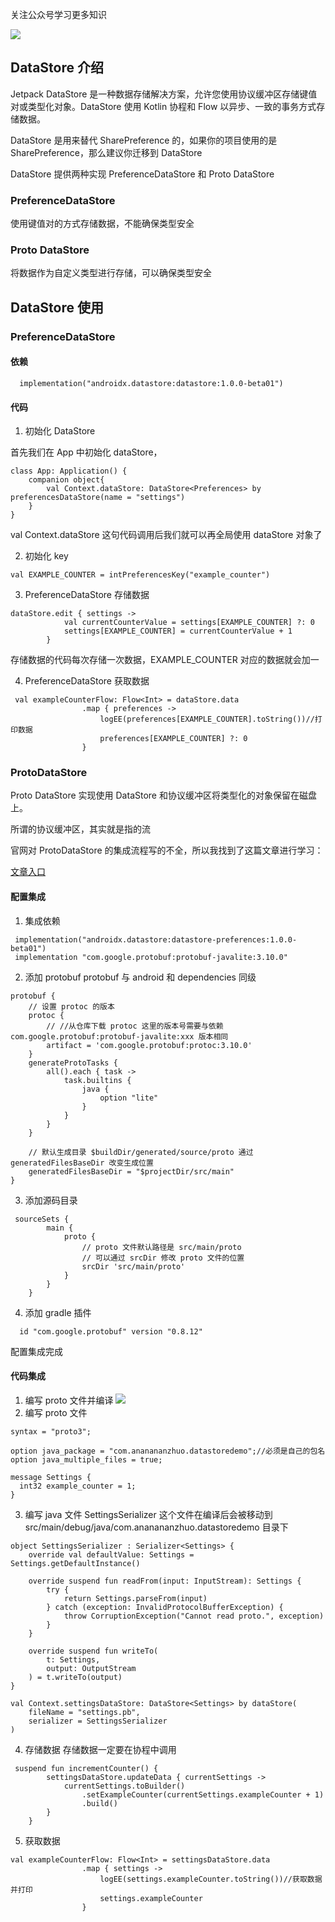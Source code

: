 关注公众号学习更多知识


![](https://files.mdnice.com/user/15648/404c2ab2-9a89-40cf-ba1c-02df017a4ae8.jpg)


## DataStore 介绍

Jetpack DataStore 是一种数据存储解决方案，允许您使用协议缓冲区存储键值对或类型化对象。DataStore 使用 Kotlin 协程和 Flow 以异步、一致的事务方式存储数据。

DataStore 是用来替代 SharePreference 的，如果你的项目使用的是 SharePreference，那么建议你迁移到 DataStore

DataStore 提供两种实现 PreferenceDataStore 和 Proto DataStore

### PreferenceDataStore

使用键值对的方式存储数据，不能确保类型安全

### Proto DataStore

将数据作为自定义类型进行存储，可以确保类型安全

## DataStore 使用

### PreferenceDataStore

#### 依赖

```
  implementation("androidx.datastore:datastore:1.0.0-beta01")

```

#### 代码

1. 初始化 DataStore

首先我们在 App 中初始化 dataStore，

```
class App: Application() {
    companion object{
        val Context.dataStore: DataStore<Preferences> by preferencesDataStore(name = "settings")
    }
}
```

val Context.dataStore 这句代码调用后我们就可以再全局使用 dataStore 对象了

2. 初始化 key

```
val EXAMPLE_COUNTER = intPreferencesKey("example_counter")
```

3. PreferenceDataStore 存储数据

```
dataStore.edit { settings ->
            val currentCounterValue = settings[EXAMPLE_COUNTER] ?: 0
            settings[EXAMPLE_COUNTER] = currentCounterValue + 1
        }
```

存储数据的代码每次存储一次数据，EXAMPLE_COUNTER 对应的数据就会加一

4. PreferenceDataStore 获取数据

```
 val exampleCounterFlow: Flow<Int> = dataStore.data
                .map { preferences ->
                    logEE(preferences[EXAMPLE_COUNTER].toString())//打印数据
                    preferences[EXAMPLE_COUNTER] ?: 0
                }
```

### ProtoDataStore

Proto DataStore 实现使用 DataStore 和协议缓冲区将类型化的对象保留在磁盘上。

所谓的协议缓冲区，其实就是指的流

官网对 ProtoDataStore 的集成流程写的不全，所以我找到了这篇文章进行学习：

[文章入口](https://mp.weixin.qq.com/s/lM808MxUu6tp8zU8SBu3sg)

#### 配置集成

1. 集成依赖

```
 implementation("androidx.datastore:datastore-preferences:1.0.0-beta01")
 implementation "com.google.protobuf:protobuf-javalite:3.10.0"
```

2. 添加 protobuf
   protobuf 与 android 和 dependencies 同级

```
protobuf {
    // 设置 protoc 的版本
    protoc {
        // //从仓库下载 protoc 这里的版本号需要与依赖 com.google.protobuf:protobuf-javalite:xxx 版本相同
        artifact = 'com.google.protobuf:protoc:3.10.0'
    }
    generateProtoTasks {
        all().each { task ->
            task.builtins {
                java {
                    option "lite"
                }
            }
        }
    }

    // 默认生成目录 $buildDir/generated/source/proto 通过 generatedFilesBaseDir 改变生成位置
    generatedFilesBaseDir = "$projectDir/src/main"
}
```

3. 添加源码目录

```
 sourceSets {
        main {
            proto {
                // proto 文件默认路径是 src/main/proto
                // 可以通过 srcDir 修改 proto 文件的位置
                srcDir 'src/main/proto'
            }
        }
    }
```

4. 添加 gradle 插件

```
  id "com.google.protobuf" version "0.8.12"
```

配置集成完成

#### 代码集成

1. 编写 proto 文件并编译
   ![](https://files.mdnice.com/user/15648/43efaecd-5a27-4fcc-aebf-e272572ccad8.png)
2. 编写 proto 文件

```
syntax = "proto3";

option java_package = "com.ananananzhuo.datastoredemo";//必须是自己的包名
option java_multiple_files = true;

message Settings {
  int32 example_counter = 1;
}
```

3. 编写 java 文件 SettingsSerializer
   这个文件在编译后会被移动到 src/main/debug/java/com.ananananzhuo.datastoredemo 目录下

```
object SettingsSerializer : Serializer<Settings> {
    override val defaultValue: Settings = Settings.getDefaultInstance()

    override suspend fun readFrom(input: InputStream): Settings {
        try {
            return Settings.parseFrom(input)
        } catch (exception: InvalidProtocolBufferException) {
            throw CorruptionException("Cannot read proto.", exception)
        }
    }

    override suspend fun writeTo(
        t: Settings,
        output: OutputStream
    ) = t.writeTo(output)
}

val Context.settingsDataStore: DataStore<Settings> by dataStore(
    fileName = "settings.pb",
    serializer = SettingsSerializer
)
```

4. 存储数据
   存储数据一定要在协程中调用

```
 suspend fun incrementCounter() {
        settingsDataStore.updateData { currentSettings ->
            currentSettings.toBuilder()
                .setExampleCounter(currentSettings.exampleCounter + 1)
                .build()
        }
    }
```

5. 获取数据

```
val exampleCounterFlow: Flow<Int> = settingsDataStore.data
                .map { settings ->
                    logEE(settings.exampleCounter.toString())//获取数据并打印
                    settings.exampleCounter
                }
```